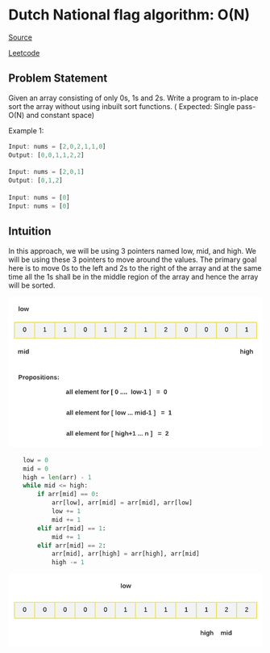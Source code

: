 # Dutch National flag algorithm: O(N)

[Source](https://takeuforward.org/data-structure/sort-an-array-of-0s-1s-and-2s/)

[Leetcode](https://leetcode.com/problems/sort-colors/description/)

## Problem Statement

Given an array consisting of only 0s, 1s and 2s. Write a program to in-place sort the array without using inbuilt sort functions. ( Expected: Single pass-O(N) and constant space)

Example 1:

```javascript
Input: nums = [2,0,2,1,1,0]
Output: [0,0,1,1,2,2]

Input: nums = [2,0,1]
Output: [0,1,2]

Input: nums = [0]
Input: nums = [0]
```

## Intuition

In this approach, we will be using 3 pointers named low, mid, and high. We will be using these 3 pointers to move around the values. The primary goal here is to move 0s to the left and 2s to the right of the array and at the same time all the 1s shall be in the middle region of the array and hence the array will be sorted.

![Propositions](1.png)

```python
    low = 0
    mid = 0
    high = len(arr) - 1
    while mid <= high:
        if arr[mid] == 0:
            arr[low], arr[mid] = arr[mid], arr[low]
            low += 1
            mid += 1
        elif arr[mid] == 1:
            mid += 1
        elif arr[mid] == 2:
            arr[mid], arr[high] = arr[high], arr[mid]
            high -= 1
```

![Results](2.png)
